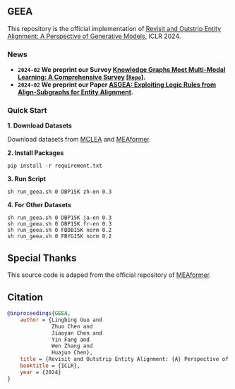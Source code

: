 ## GEEA

This repository is the official implementation of [Revisit and Outstrip Entity Alignment: A Perspective of Generative Models](https://arxiv.org/abs/2305.14651), ICLR 2024.

### News

- **`2024-02` We preprint our Survey [Knowledge Graphs Meet Multi-Modal Learning: A Comprehensive Survey](http://arxiv.org/abs/2402.05391)  [[`Repo`](https://github.com/zjukg/KG-MM-Survey)].**
- **`2024-02` We preprint our Paper [ASGEA: Exploiting Logic Rules from Align-Subgraphs for Entity Alignment](https://arxiv.org/abs/2402.11000).**

### Quick Start

**1. Download Datasets**

Download datasets from [MCLEA](https://github.com/lzxlin/MCLEA) and [MEAformer](https://github.com/zjukg/MEAformer).


**2. Install Packages**

```
pip install -r requirement.txt
```

**3. Run Script**

```
sh run_geea.sh 0 DBP15K zh-en 0.3 
```

**4. For Other Datasets**

```
sh run_geea.sh 0 DBP15K ja-en 0.3 
sh run_geea.sh 0 DBP15K fr-en 0.3 
sh run_geea.sh 0 FBDB15K norm 0.2
sh run_geea.sh 0 FBYG15K norm 0.2
```

## Special Thanks

This source code is adaped from the official repository of [MEAformer](https://github.com/zjukg/MEAformer).

## Citation

```bib
@inproceedings{GEEA,
    author = {Lingbing Guo and
              Zhuo Chen and
              Jiaoyan Chen and
              Yin Fang and
              Wen Zhang and
              Huajun Chen},
    title = {Revisit and Outstrip Entity Alignment: {A} Perspective of Generative Models},
    booktitle = {ICLR},
    year = {2024}
}
```
